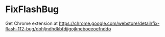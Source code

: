 FixFlashBug
===========
Get Chrome extension at https://chrome.google.com/webstore/detail/fix-flash-112-bug/dohljndhdkbfdjjgojkneboeeoefnddo
